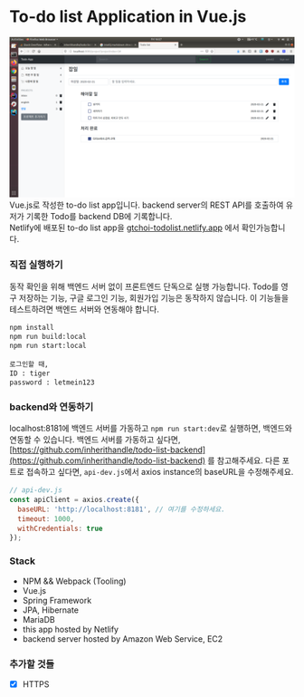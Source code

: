 # To-do list Application in Vue.js
![](src/docs/pics/todo-list-page.png)
Vue.js로 작성한 to-do list app입니다. backend server의 REST API를 호출하여 유저가 기록한 Todo를 backend DB에 기록합니다.  
Netlify에 배포된 to-do list app을 [gtchoi-todolist.netlify.app](https://gtchoi-todolist.netlify.app) 에서 확인가능합니다.
### 직접 실행하기
동작 확인을 위해 백엔드 서버 없이 프론트엔드 단독으로 실행 가능합니다. Todo를 영구 저장하는 기능, 구글 로그인 기능, 회원가입 기능은 동작하지 않습니다.
이 기능들을 테스트하려면 백엔드 서버와 연동해야 합니다.
```
npm install
npm run build:local
npm run start:local

로그인할 때,
ID : tiger
password : letmein123
```

### backend와 연동하기 
localhost:8181에 백엔드 서버를 가동하고 `npm run start:dev`로 실행하면, 백엔드와 연동할 수 있습니다. 백엔드 서버를 가동하고 싶다면,
[https://github.com/inherithandle/todo-list-backend](https://github.com/inherithandle/todo-list-backend)
를 참고해주세요. 다른 포트로 접속하고 싶다면, `api-dev.js`에서 axios instance의 baseURL을 수정해주세요.
```javascript
// api-dev.js
const apiClient = axios.create({
  baseURL: 'http://localhost:8181', // 여기를 수정하세요.
  timeout: 1000,
  withCredentials: true
});
```

### Stack
- NPM && Webpack (Tooling)
- Vue.js
- Spring Framework
- JPA, Hibernate
- MariaDB
- this app hosted by Netlify
- backend server hosted by Amazon Web Service, EC2

### 추가할 것들
- [x] HTTPS

